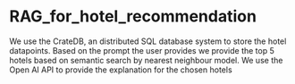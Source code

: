 # RAG_for_hotel_recommendation

We use the CrateDB, an distributed SQL database system to store the hotel datapoints. Based on the prompt the user provides we provide the top 5 hotels based on semantic search by nearest neighbour model. We use the Open AI API to provide the explanation for the chosen hotels
